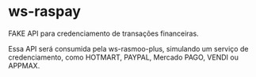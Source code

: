 # ws-raspay
FAKE API para credenciamento de transações financeiras.

Essa API será consumida pela ws-rasmoo-plus, simulando um serviço de credenciamento, como HOTMART, PAYPAL, Mercado PAGO, VENDI ou APPMAX. 
